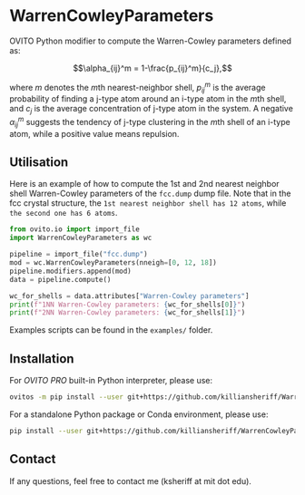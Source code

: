 # WarrenCowleyParameters
OVITO Python modifier to compute the Warren-Cowley parameters defined as:

$$\alpha_{ij}^m = 1-\frac{p_{ij}^m}{c_j},$$ 

where $m$ denotes the $m$th nearest-neighbor shell, $p_{ij}^m$ is the average probability of finding a j-type atom around an i-type atom in the $m$th shell, and $c_j$ is the average concentration of j-type atom in the system. A negative $\alpha_{ij}^m$ suggests the tendency of j-type clustering in the $m$th shell of an i-type atom, while a positive value means repulsion.

## Utilisation 

Here is an example of how to compute the 1st and 2nd nearest neighbor shell Warren-Cowley parameters of the ``fcc.dump`` dump file. Note that in the fcc crystal structure, the ``1st nearest neighbor shell has 12 atoms``, while ``the second one has 6 atoms``. 

```python
from ovito.io import import_file
import WarrenCowleyParameters as wc

pipeline = import_file("fcc.dump")
mod = wc.WarrenCowleyParameters(nneigh=[0, 12, 18])
pipeline.modifiers.append(mod)
data = pipeline.compute()

wc_for_shells = data.attributes["Warren-Cowley parameters"]
print(f"1NN Warren-Cowley parameters: {wc_for_shells[0]}")
print(f"2NN Warren-Cowley parameters: {wc_for_shells[1]}")
```
Examples scripts can be found in the ``examples/`` folder.

## Installation
For *OVITO PRO* built-in Python interpreter, please use:
```bash
ovitos -m pip install --user git+https://github.com/killiansheriff/WarrenCowleyParameters.git
``` 

For a standalone Python package or Conda environment, please use:
```bash
pip install --user git+https://github.com/killiansheriff/WarrenCowleyParameters.git
```

## Contact
If any questions, feel free to contact me (ksheriff at mit dot edu).

